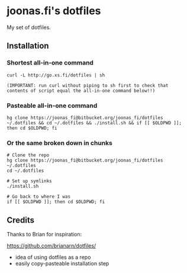 # joonas.fi's dotfiles

My set of dotfiles.

## Installation

### Shortest all-in-one command

	curl -L http://go.xs.fi/dotfiles | sh

	(IMPORTANT: run curl without piping to sh first to check that
	contents of script equal the all-in-one command below!!)

### Pasteable all-in-one command

	hg clone https://joonas_fi@bitbucket.org/joonas_fi/dotfiles ~/.dotfiles && cd ~/.dotfiles && ./install.sh && if [[ $OLDPWD ]]; then cd $OLDPWD; fi

### Or the same broken down in chunks

	# Clone the repo
	hg clone https://joonas_fi@bitbucket.org/joonas_fi/dotfiles ~/.dotfiles
	cd ~/.dotfiles

	# Set up symlinks
	./install.sh

	# Go back to where I was
	if [[ $OLDPWD ]]; then cd $OLDPWD; fi

## Credits

Thanks to Brian for inspiration: 

https://github.com/brianarn/dotfiles/
- idea of using dotfiles as a repo
- easily copy-pasteable installation step

